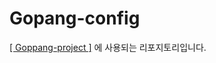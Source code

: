 # Gopang-config
[[ Goppang-project ]](https://github.com/kkang45597/Goppang-project) 에 사용되는 리포지토리입니다.
